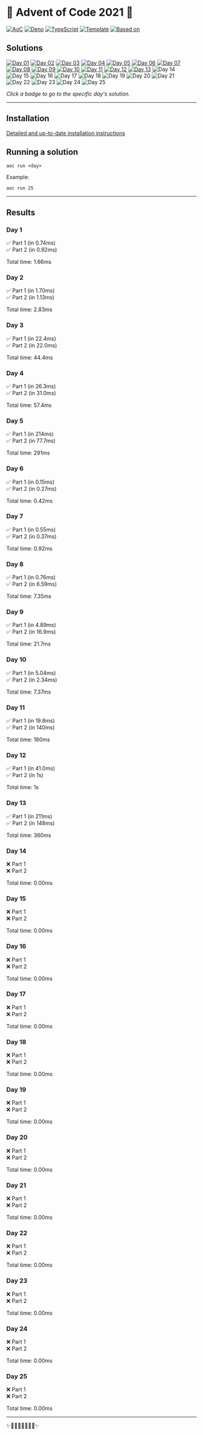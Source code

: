 <!-- Entries between SOLUTIONS and RESULTS tags are auto-generated -->

# 🎄 Advent of Code 2021 🎄

[![AoC](https://img.shields.io/badge/AoC-2021-blue.svg?style=flat-square)](https://adventofcode.com/)
[![Deno](https://img.shields.io/badge/Deno-1.16.4-blue.svg?style=flat-square)](https://deno.land/)
[![TypeScript](https://img.shields.io/badge/TypeScript-4.4.2-blue.svg?style=flat-square)](https://www.typescriptlang.org/)
[![Template](https://img.shields.io/badge/Template-deno--aoc-blue.svg?style=flat-square)](https://github.com/samplasion/deno-aoc) [![Based on](https://img.shields.io/badge/Based%20on-aocrunner-blue.svg?style=flat-square)](https://github.com/caderek/aocrunner)

## Solutions

<!--SOLUTIONS-->
[![Day 01](https://img.shields.io/badge/Day%2001-%E2%98%85%E2%98%85-brightgreen.svg?style=flat-square)](/src/day01)
[![Day 02](https://img.shields.io/badge/Day%2002-%E2%98%85%E2%98%85-brightgreen.svg?style=flat-square)](/src/day02)
[![Day 03](https://img.shields.io/badge/Day%2003-%E2%98%85%E2%98%85-brightgreen.svg?style=flat-square)](/src/day03)
[![Day 04](https://img.shields.io/badge/Day%2004-%E2%98%85%E2%98%85-brightgreen.svg?style=flat-square)](/src/day04)
[![Day 05](https://img.shields.io/badge/Day%2005-%E2%98%85%E2%98%85-brightgreen.svg?style=flat-square)](/src/day05)
[![Day 06](https://img.shields.io/badge/Day%2006-%E2%98%85%E2%98%85-brightgreen.svg?style=flat-square)](/src/day06)
[![Day 07](https://img.shields.io/badge/Day%2007-%E2%98%85%E2%98%85-brightgreen.svg?style=flat-square)](/src/day07)
[![Day 08](https://img.shields.io/badge/Day%2008-%E2%98%85%E2%98%85-brightgreen.svg?style=flat-square)](/src/day08)
[![Day 09](https://img.shields.io/badge/Day%2009-%E2%98%85%E2%98%85-brightgreen.svg?style=flat-square)](/src/day09)
[![Day 10](https://img.shields.io/badge/Day%2010-%E2%98%85%E2%98%85-brightgreen.svg?style=flat-square)](/src/day10)
[![Day 11](https://img.shields.io/badge/Day%2011-%E2%98%85%E2%98%85-brightgreen.svg?style=flat-square)](/src/day11)
[![Day 12](https://img.shields.io/badge/Day%2012-%E2%98%85%E2%98%85-brightgreen.svg?style=flat-square)](/src/day12)
[![Day 13](https://img.shields.io/badge/Day%2013-%E2%98%85%E2%98%85-brightgreen.svg?style=flat-square)](/src/day13)
![Day 14](https://img.shields.io/badge/Day%2014-%E2%98%86%E2%98%86-lightgrey.svg?style=flat-square)
![Day 15](https://img.shields.io/badge/Day%2015-%E2%98%86%E2%98%86-lightgrey.svg?style=flat-square)
![Day 16](https://img.shields.io/badge/Day%2016-%E2%98%86%E2%98%86-lightgrey.svg?style=flat-square)
![Day 17](https://img.shields.io/badge/Day%2017-%E2%98%86%E2%98%86-lightgrey.svg?style=flat-square)
![Day 18](https://img.shields.io/badge/Day%2018-%E2%98%86%E2%98%86-lightgrey.svg?style=flat-square)
![Day 19](https://img.shields.io/badge/Day%2019-%E2%98%86%E2%98%86-lightgrey.svg?style=flat-square)
![Day 20](https://img.shields.io/badge/Day%2020-%E2%98%86%E2%98%86-lightgrey.svg?style=flat-square)
![Day 21](https://img.shields.io/badge/Day%2021-%E2%98%86%E2%98%86-lightgrey.svg?style=flat-square)
![Day 22](https://img.shields.io/badge/Day%2022-%E2%98%86%E2%98%86-lightgrey.svg?style=flat-square)
![Day 23](https://img.shields.io/badge/Day%2023-%E2%98%86%E2%98%86-lightgrey.svg?style=flat-square)
![Day 24](https://img.shields.io/badge/Day%2024-%E2%98%86%E2%98%86-lightgrey.svg?style=flat-square)
![Day 25](https://img.shields.io/badge/Day%2025-%E2%98%86%E2%98%86-lightgrey.svg?style=flat-square)
<!--/SOLUTIONS-->

_Click a badge to go to the specific day's solution._

---

## Installation

[Detailed and up-to-date installation instructions](https://github.com/samplasion/deno-aoc)

## Running a solution

```
aoc run <day>
```

Example:

```
aoc run 25
```

---

## Results

<!--RESULTS-->

### Day 1

✅ Part 1 (in 0.74ms)  
✅ Part 2 (in 0.92ms)

Total time: 1.66ms


### Day 2

✅ Part 1 (in 1.70ms)  
✅ Part 2 (in 1.13ms)

Total time: 2.83ms


### Day 3

✅ Part 1 (in 22.4ms)  
✅ Part 2 (in 22.0ms)

Total time: 44.4ms


### Day 4

✅ Part 1 (in 26.3ms)  
✅ Part 2 (in 31.0ms)

Total time: 57.4ms


### Day 5

✅ Part 1 (in 214ms)  
✅ Part 2 (in 77.7ms)

Total time: 291ms


### Day 6

✅ Part 1 (in 0.15ms)  
✅ Part 2 (in 0.27ms)

Total time: 0.42ms


### Day 7

✅ Part 1 (in 0.55ms)  
✅ Part 2 (in 0.37ms)

Total time: 0.92ms


### Day 8

✅ Part 1 (in 0.76ms)  
✅ Part 2 (in 6.59ms)

Total time: 7.35ms


### Day 9

✅ Part 1 (in 4.89ms)  
✅ Part 2 (in 16.9ms)

Total time: 21.7ms


### Day 10

✅ Part 1 (in 5.04ms)  
✅ Part 2 (in 2.34ms)

Total time: 7.37ms


### Day 11

✅ Part 1 (in 19.8ms)  
✅ Part 2 (in 140ms)

Total time: 160ms


### Day 12

✅ Part 1 (in 41.0ms)  
✅ Part 2 (in 1s)

Total time: 1s


### Day 13

✅ Part 1 (in 211ms)  
✅ Part 2 (in 148ms)

Total time: 360ms


### Day 14

❌ Part 1  
❌ Part 2

Total time: 0.00ms


### Day 15

❌ Part 1  
❌ Part 2

Total time: 0.00ms


### Day 16

❌ Part 1  
❌ Part 2

Total time: 0.00ms


### Day 17

❌ Part 1  
❌ Part 2

Total time: 0.00ms


### Day 18

❌ Part 1  
❌ Part 2

Total time: 0.00ms


### Day 19

❌ Part 1  
❌ Part 2

Total time: 0.00ms


### Day 20

❌ Part 1  
❌ Part 2

Total time: 0.00ms


### Day 21

❌ Part 1  
❌ Part 2

Total time: 0.00ms


### Day 22

❌ Part 1  
❌ Part 2

Total time: 0.00ms


### Day 23

❌ Part 1  
❌ Part 2

Total time: 0.00ms


### Day 24

❌ Part 1  
❌ Part 2

Total time: 0.00ms


### Day 25

❌ Part 1  
❌ Part 2

Total time: 0.00ms

<!--/RESULTS-->

---

✨🎄🎁🎄🎅🎄🎁🎄✨